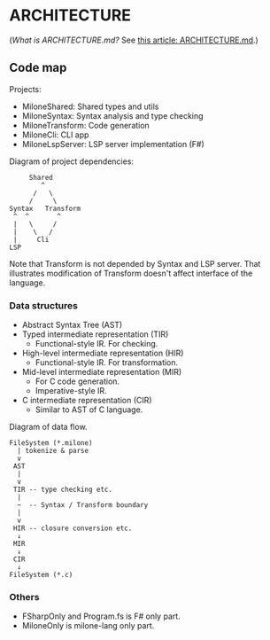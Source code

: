 # ARCHITECTURE

(*What is ARCHITECTURE.md?* See [this article: ARCHITECTURE.md](https://matklad.github.io/2021/02/06/ARCHITECTURE.md.html).)

## Code map

Projects:

- MiloneShared: Shared types and utils
- MiloneSyntax: Syntax analysis and type checking
- MiloneTransform: Code generation
- MiloneCli: CLI app
- MiloneLspServer: LSP server implementation (F#)

Diagram of project dependencies:

         Shared
            ^
          /   \
         /     \
    Syntax   Transform
     ^  ^       ^
     |   \     /
     |    \   /
     |     Cli
    LSP

Note that Transform is not depended by Syntax and LSP server.
That illustrates modification of Transform doesn't affect interface of the language.

### Data structures

- Abstract Syntax Tree (AST)
- Typed intermediate representation (TIR)
    - Functional-style IR. For checking.
- High-level intermediate representation (HIR)
    - Functional-style IR. For transformation.
- Mid-level intermediate representation (MIR)
    - For C code generation.
    - Imperative-style IR.
- C intermediate representation (CIR)
    - Similar to AST of C language.

Diagram of data flow.

    FileSystem (*.milone)
      | tokenize & parse
      v
     AST
      |
      v
     TIR -- type checking etc.
      |
      ~  -- Syntax / Transform boundary
      |
      v
     HIR -- closure conversion etc.
      ↓
     MIR
      ↓
     CIR
      ↓
    FileSystem (*.c)     

### Others

- FSharpOnly and Program.fs is F# only part.
- MiloneOnly is milone-lang only part.
